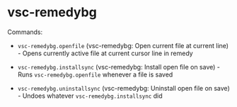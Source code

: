 # vsc-remedybg

Commands:
* `vsc-remedybg.openfile` (vsc-remedybg: Open current file at current line) - Opens currently active file at current cursor line in remedy

* `vsc-remedybg.installsync` (vsc-remedybg: Install open file on save) - Runs `vsc-remedybg.openfile` whenever a file is saved

* `vsc-remedybg.uninstallsync` (vsc-remedybg: Uninstall open file on save) - Undoes whatever `vsc-remedybg.installsync` did
